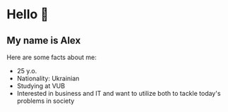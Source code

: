 # Hello 👋

## My name is Alex

Here are some facts about me:
- 25 y.o.
- Nationality: Ukrainian
- Studying at VUB
- Interested in business and IT and want to utilize both to tackle today's problems in society
